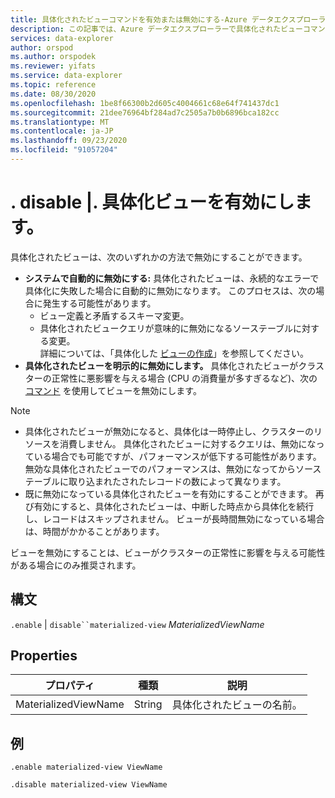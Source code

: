```yaml
---
title: 具体化されたビューコマンドを有効または無効にする-Azure データエクスプローラー
description: この記事では、Azure データエクスプローラーで具体化されたビューコマンドを有効または無効にする方法について説明します。
services: data-explorer
author: orspod
ms.author: orspodek
ms.reviewer: yifats
ms.service: data-explorer
ms.topic: reference
ms.date: 08/30/2020
ms.openlocfilehash: 1be8f66300b2d605c4004661c68e64f741437dc1
ms.sourcegitcommit: 21dee76964bf284ad7c2505a7b0b6896bca182cc
ms.translationtype: MT
ms.contentlocale: ja-JP
ms.lasthandoff: 09/23/2020
ms.locfileid: "91057204"
---
```

# <a name="disable--enable-materialized-view"></a>. disable |. 具体化ビューを有効にします。

具体化されたビューは、次のいずれかの方法で無効にすることができます。

* **システムで自動的に無効にする:**  具体化されたビューは、永続的なエラーで具体化に失敗した場合に自動的に無効になります。 このプロセスは、次の場合に発生する可能性があります。 
    * ビュー定義と矛盾するスキーマ変更。  
    * 具体化されたビュークエリが意味的に無効になるソーステーブルに対する変更。 <br>
    詳細については、「具体化した [ビューの作成](materialized-view-create.md)」を参照してください。
* **具体化されたビューを明示的に無効にします。**  具体化されたビューがクラスターの正常性に悪影響を与える場合 (CPU の消費量が多すぎるなど)、次の [コマンド](#syntax) を使用してビューを無効にします。

> [!NOTE]
> * 具体化されたビューが無効になると、具体化は一時停止し、クラスターのリソースを消費しません。 具体化されたビューに対するクエリは、無効になっている場合でも可能ですが、パフォーマンスが低下する可能性があります。 無効な具体化されたビューでのパフォーマンスは、無効になってからソーステーブルに取り込まれたされたレコードの数によって異なります。 
> * 既に無効になっている具体化されたビューを有効にすることができます。 再び有効にすると、具体化されたビューは、中断した時点から具体化を続行し、レコードはスキップされません。 ビューが長時間無効になっている場合は、時間がかかることがあります。

ビューを無効にすることは、ビューがクラスターの正常性に影響を与える可能性がある場合にのみ推奨されます。

## <a name="syntax"></a>構文

`.enable` | `disable``materialized-view` *MaterializedViewName*

## <a name="properties"></a>Properties

|プロパティ|種類|説明
|----------------|-------|---|
|MaterializedViewName|String|具体化されたビューの名前。|

## <a name="example"></a>例

```kusto
.enable materialized-view ViewName

.disable materialized-view ViewName
```